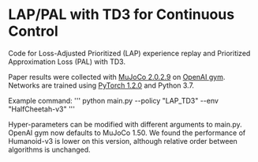 # LAP/PAL with TD3 for Continuous Control

Code for Loss-Adjusted Prioritized (LAP) experience replay and Prioritized Approximation Loss (PAL) with TD3. 

Paper results were collected with [MuJoCo 2.0.2.9](http://www.mujoco.org/) on [OpenAI gym](https://github.com/openai/gym). Networks are trained using [PyTorch 1.2.0](https://github.com/pytorch/pytorch) and Python 3.7. 

Example command:
'''
python main.py --policy "LAP_TD3" --env "HalfCheetah-v3"
'''

Hyper-parameters can be modified with different arguments to main.py. OpenAI gym now defaults to MuJoCo 1.50. We found the performance of Humanoid-v3 is lower on this version, although relative order between algorithms is unchanged. 